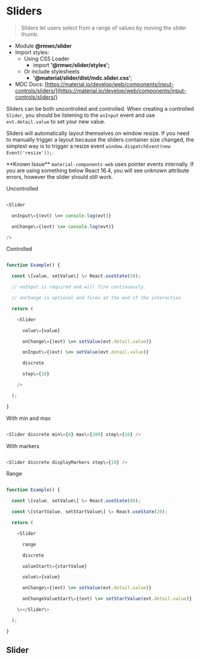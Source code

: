 Sliders
=======

> Sliders let users select from a range of values by moving the slider thumb.

*   Module **@rmwc/slider**
*   Import styles:
    *   Using CSS Loader
        *   import **'@rmwc/slider/styles';**
    *   Or include stylesheets
        *   **'@material/slider/dist/mdc.slider.css'**;
*   MDC Docs: [https://material.io/develop/web/components/input-controls/sliders/](https://material.io/develop/web/components/input-controls/sliders/)

Sliders can be both uncontrolled and controlled. When creating a controlled `Slider`, you should be listening to the `onInput` event and use `evt.detail.value` to set your new value.

Sliders will automatically layout themselves on window resize. If you need to manually trigger a layout because the sliders container size changed, the simplest way is to trigger a resize event `window.dispatchEvent(new Event('resize'));`.

\*\*Known Issue\*\* `material-components-web` uses pointer events internally. If you are using something below React 16.4, you will see unknown attribute errors, however the slider should still work.

Uncontrolled

```js

<Slider

  onInput\={(evt) \=> console.log(evt)}

  onChange\={(evt) \=> console.log(evt)}

/>


```

Controlled

```js

function Example() {

  const \[value, setValue\] \= React.useState(50);

  // onInput is required and will fire continuously.

  // onChange is optional and fires at the end of the interaction

  return (

    <Slider

      value\={value}

      onChange\={(evt) \=> setValue(evt.detail.value)}

      onInput\={(evt) \=> setValue(evt.detail.value)}

      discrete

      step\={10}

    />

  );

}


```

With min and max

```js

<Slider discrete min\={0} max\={200} step\={10} />


```

With markers

```js

<Slider discrete displayMarkers step\={10} />


```

Range

```js

function Example() {

  const \[value, setValue\] \= React.useState(80);

  const \[startValue, setStartValue\] \= React.useState(20);

  return (

    <Slider

      range

      discrete

      valueStart\={startValue}

      value\={value}

      onChange\={(evt) \=> setValue(evt.detail.value)}

      onChangeValueStart\={(evt) \=> setStartValue(evt.detail.value)}

    \></Slider\>

  );

}


```

Slider
------